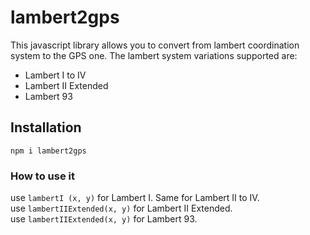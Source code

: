 # lambert2gps
This javascript library allows you to convert from lambert coordination system to the GPS one.
The lambert system variations supported are:
* Lambert I to IV
* Lambert II Extended
* Lambert 93

## Installation
`npm i lambert2gps`

### How to use it
use `lambertI (x, y)` for Lambert I. Same for Lambert II to IV.  
use `lambertIIExtended(x, y)` for Lambert II Extended.  
use `lambertIIExtended(x, y)` for Lambert 93.  
